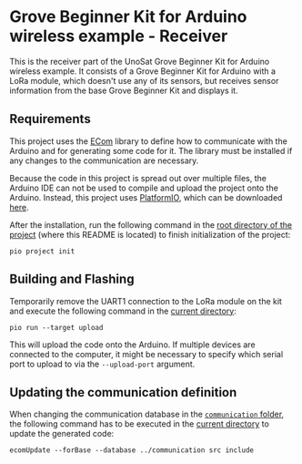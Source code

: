 # Grove Beginner Kit for Arduino wireless example - Receiver

This is the receiver part of the UnoSat Grove Beginner Kit for Arduino wireless example.
It consists of a Grove Beginner Kit for Arduino with a LoRa module, which doesn't use any of
its sensors, but receives sensor information from the base Grove Beginner Kit and displays it.

## Requirements

This project uses the [ECom](https://gitlab.com/team-aster/software/ecom) library
to define how to communicate with the Arduino and for generating some code for it.
The library must be installed if any changes to the communication are necessary.

Because the code in this project is spread out over multiple files,
the Arduino IDE can not be used to compile and upload the project onto the Arduino.
Instead, this project uses [PlatformIO](https://docs.platformio.org),
which can be downloaded [here](https://docs.platformio.org/en/latest/core/installation/index.html).

After the installation, run the following command in the [root directory of the project](.)
(where this README is located) to finish initialization of the project:

```shell
pio project init
```

## Building and Flashing
Temporarily remove the UART1 connection to the LoRa module on the kit
and execute the following command in the [current directory](.):
```shell
pio run --target upload
```

This will upload the code onto the Arduino.
If multiple devices are connected to the computer, it might be necessary to specify
which serial port to upload to via the `--upload-port` argument.

## Updating the communication definition

When changing the communication database in the [`communication` folder](../communication),
the following command has to be executed in the [current directory](.) to update the generated code:
```shell
ecomUpdate --forBase --database ../communication src include
```
